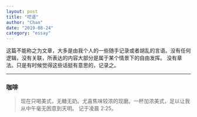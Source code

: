```yaml
---
layout: post
title: "呓语"
author: "Chan"
date: "2019-08-24"
category: "essay"
---
```


这篇不能称之为文章，大多是由我个人的一些随手记录或者胡乱的言语。没有任何逻辑，没有关联，所表达的内容大部分是属于某个情景下的自由发挥。
没有章法。只是有时候觉得这些话挺有意思的，记录之。

---

### 咖啡

> 现在只喝美式，无糖无奶。尤喜焦味较浓的现磨。一杯加浓美式，足以让我从中午毫无困意到天明。 记于凌晨 2:25。
